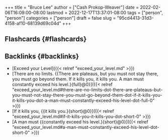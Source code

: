 +++
title = "Bruce Lee"
author = ["Cash Prokop-Weaver"]
date = 2022-02-06T16:09:00-08:00
lastmod = 2022-12-17T13:37:01-08:00
tags = ["person", "person"]
categories = ["person"]
draft = false
slug = "95cd4413-31d3-4158-af10-68139d69c04d"
+++

## Flashcards {#flashcards}


## Backlinks {#backlinks}

-   [Exceed your Level]({{< relref "exceed_your_level.md" >}})
-   [There are no limits. {{There are plateaus, but you must not stay there, you must go beyond them. If it kills you, it kills you. A man must constantly exceed his level.}{full}@0}]({{< relref "exceed_your_level.md#there-are-no-limits-dot-there-are-plateaus-but-you-must-not-stay-there-you-must-go-beyond-them-dot-if-it-kills-you-it-kills-you-dot-a-man-must-constantly-exceed-his-level-dot-full-0" >}})
-   [If it kills you, {{it kills you.}{short}@0}]({{< relref "exceed_your_level.md#if-it-kills-you-it-kills-you-dot-short-0" >}})
-   [A man must {{constantly exceed his level.}{short}@0}]({{< relref "exceed_your_level.md#a-man-must-constantly-exceed-his-level-dot-short-0" >}})

